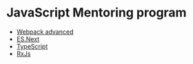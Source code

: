# JavaScript Mentoring program

- [Webpack advanced](01-webpack-advanced)
- [ES.Next](02-es-next)
- [TypeScript](03-type-script)
- [RxJs](05-rx-js)
